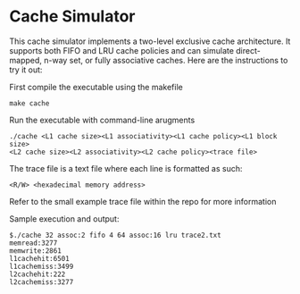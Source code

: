 # Cache Simulator

This cache simulator implements a two-level exclusive cache architecture. It supports both FIFO and LRU cache policies and can simulate direct-mapped, n-way set, or fully associative caches. Here are the instructions to try it out:

First compile the executable using the makefile
```
make cache
```
Run the executable with command-line arugments
```
./cache <L1 cache size><L1 associativity><L1 cache policy><L1 block size>
<L2 cache size><L2 associativity><L2 cache policy><trace file>
```
The trace file is a text file where each line is formatted as such:
```
<R/W> <hexadecimal memory address>
```
Refer to the small example trace file within the repo for more information

Sample execution and output:
```
$./cache 32 assoc:2 fifo 4 64 assoc:16 lru trace2.txt
memread:3277
memwrite:2861
l1cachehit:6501
l1cachemiss:3499
l2cachehit:222
l2cachemiss:3277
```
